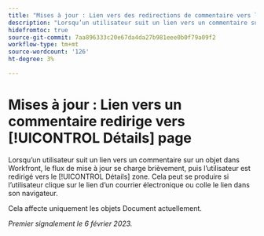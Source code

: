 ```yaml
---
title: "Mises à jour : Lien vers des redirections de commentaire vers la page Détails"
description: "Lorsqu’un utilisateur suit un lien vers un commentaire sur un objet dans Workfront, le flux de mise à jour se charge brièvement, puis l’utilisateur est redirigé vers la zone Détails de l’objet. Cela peut se produire si l’utilisateur clique sur le lien d’un courrier électronique ou colle le lien dans son navigateur."
hidefromtoc: true
source-git-commit: 7aa896333c20e67da4da27b981eee0b0f79a09f2
workflow-type: tm+mt
source-wordcount: '126'
ht-degree: 3%

---
```



# Mises à jour : Lien vers un commentaire redirige vers [!UICONTROL Détails] page

Lorsqu’un utilisateur suit un lien vers un commentaire sur un objet dans Workfront, le flux de mise à jour se charge brièvement, puis l’utilisateur est redirigé vers le [!UICONTROL Détails] zone. Cela peut se produire si l’utilisateur clique sur le lien d’un courrier électronique ou colle le lien dans son navigateur.

Cela affecte uniquement les objets Document actuellement.

_Premier signalement le 6 février 2023._

